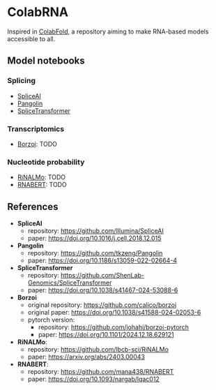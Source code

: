 # ColabRNA

Inspired in [ColabFold](https://github.com/sokrypton/ColabFold), a repository aiming to make RNA-based models accessible to all.

## Model notebooks
### Splicing
- [SpliceAI]()
- [Pangolin]()
- [SpliceTransformer]()

### Transcriptomics
- [Borzoi](): TODO

### Nucleotide probability
- [RiNALMo](): TODO
- [RNABERT](): TODO

## References
- **SpliceAI**
    - repository: https://github.com/Illumina/SpliceAI
    - paper: https://doi.org/10.1016/j.cell.2018.12.015
- **Pangolin**
    - repository: https://github.com/tkzeng/Pangolin
    - paper: https://doi.org/10.1186/s13059-022-02664-4
- **SpliceTransformer**
    - repository: https://github.com/ShenLab-Genomics/SpliceTransformer
    - paper: https://doi.org/10.1038/s41467-024-53088-6
- **Borzoi**
    - original repository: https://github.com/calico/borzoi
    - original paper: https://doi.org/10.1038/s41588-024-02053-6
    - pytorch version:
        - repository: https://github.com/johahi/borzoi-pytorch
        - paper: https://doi.org/10.1101/2024.12.18.629121
- **RiNALMo**:
    - repository: https://github.com/lbcb-sci/RiNALMo
    - paper: https://arxiv.org/abs/2403.00043
- **RNABERT**:
    - repository: https://github.com/mana438/RNABERT
    - paper: https://doi.org/10.1093/nargab/lqac012
